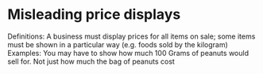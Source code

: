 # Misleading price displays

Definitions: A business must display prices for all items on sale; some items must be shown in a particular way (e.g. foods sold by the kilogram)
Examples: You may have to show how much 100 Grams of peanuts would sell for. Not just how much the bag of peanuts cost